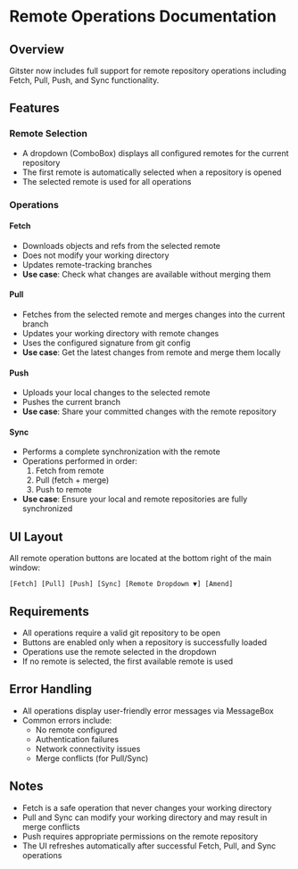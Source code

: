 # Remote Operations Documentation

## Overview

Gitster now includes full support for remote repository operations including Fetch, Pull, Push, and Sync functionality.

## Features

### Remote Selection
- A dropdown (ComboBox) displays all configured remotes for the current repository
- The first remote is automatically selected when a repository is opened
- The selected remote is used for all operations

### Operations

#### Fetch
- Downloads objects and refs from the selected remote
- Does not modify your working directory
- Updates remote-tracking branches
- **Use case**: Check what changes are available without merging them

#### Pull
- Fetches from the selected remote and merges changes into the current branch
- Updates your working directory with remote changes
- Uses the configured signature from git config
- **Use case**: Get the latest changes from remote and merge them locally

#### Push
- Uploads your local changes to the selected remote
- Pushes the current branch
- **Use case**: Share your committed changes with the remote repository

#### Sync
- Performs a complete synchronization with the remote
- Operations performed in order:
  1. Fetch from remote
  2. Pull (fetch + merge)
  3. Push to remote
- **Use case**: Ensure your local and remote repositories are fully synchronized

## UI Layout

All remote operation buttons are located at the bottom right of the main window:

```
[Fetch] [Pull] [Push] [Sync] [Remote Dropdown ▼] [Amend]
```

## Requirements

- All operations require a valid git repository to be open
- Buttons are enabled only when a repository is successfully loaded
- Operations use the remote selected in the dropdown
- If no remote is selected, the first available remote is used

## Error Handling

- All operations display user-friendly error messages via MessageBox
- Common errors include:
  - No remote configured
  - Authentication failures
  - Network connectivity issues
  - Merge conflicts (for Pull/Sync)

## Notes

- Fetch is a safe operation that never changes your working directory
- Pull and Sync can modify your working directory and may result in merge conflicts
- Push requires appropriate permissions on the remote repository
- The UI refreshes automatically after successful Fetch, Pull, and Sync operations
